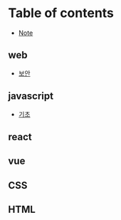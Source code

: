 # Table of contents

* [Note](README.md)

## web

* [보안](web/undefined.md)

## javascript

* [기초](javascript/undefined.md)

## react

## vue

## CSS

## HTML

